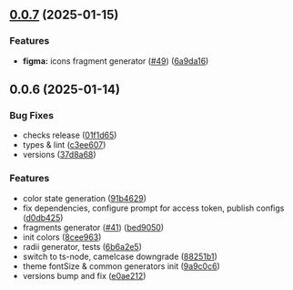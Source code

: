 ## [0.0.7](https://github.com/atls/figma/compare/@atls/figma-utils@0.0.6...@atls/figma-utils@0.0.7) (2025-01-15)

### Features

- **figma:** icons fragment generator ([#49](https://github.com/atls/figma/issues/49)) ([6a9da16](https://github.com/atls/figma/commit/6a9da16b8312ff8a5ea2cb2d46f506f8927b0e3c))

## 0.0.6 (2025-01-14)

### Bug Fixes

- checks release ([01f1d65](https://github.com/atls/figma/commit/01f1d6554c5656ffb66fbe16cb4bd09275d6eed6))
- types & lint ([c3ee607](https://github.com/atls/figma/commit/c3ee607aab083d1560bda7dfc4c3cc524c72bd29))
- versions ([37d8a68](https://github.com/atls/figma/commit/37d8a6811e78333dd0d338bb53edf99e9d7ef280))

### Features

- color state generation ([91b4629](https://github.com/atls/figma/commit/91b46295bd1f12aa99095ff710c729fc3c0938c2))
- fix dependencies, configure prompt for access token, publish configs ([d0db425](https://github.com/atls/figma/commit/d0db42522e5a90b1da9a81afd633ea1cd59002fa))
- fragments generator ([#41](https://github.com/atls/figma/issues/41)) ([bed9050](https://github.com/atls/figma/commit/bed9050681ba6d6ed41292a81b2f0daa720d6a24))
- init colors ([8cee963](https://github.com/atls/figma/commit/8cee9633da9260eb9f8cdae9e18ac5e21042ce80))
- radii generator, tests ([6b6a2e5](https://github.com/atls/figma/commit/6b6a2e50f7701457dc05e3a6e4a612eef0d64c74))
- switch to ts-node, camelcase downgrade ([88251b1](https://github.com/atls/figma/commit/88251b1656f9d21b72a54f797e17a3649d87b540))
- theme fontSize & common generators init ([9a9c0c6](https://github.com/atls/figma/commit/9a9c0c6c829c158ea9578fa9b9cce9f9ab926c6b))
- versions bump and fix ([e0ae212](https://github.com/atls/figma/commit/e0ae2123cfe154812d7050e93e2fb150e1a3c331))
